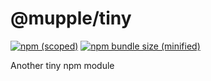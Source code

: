 # @mupple/tiny

[![npm (scoped)](https://img.shields.io/npm/v/@mupple/tiny.svg)](https://github.com/mupple/tiny)
[![npm bundle size (minified)](https://img.shields.io/bundlephobia/min/@mupple/tiny.svg)](https://github.com/mupple/tiny)

Another tiny npm module
